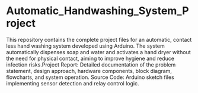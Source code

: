 # Automatic_Handwashing_System_Project
This repository contains the complete project files for an automatic, contact less hand washing system developed using Arduino. The system automatically dispenses soap and water and activates a hand dryer without the need for physical contact, aiming to improve hygiene and reduce infection risks.Project Report: Detailed documentation of the problem statement, design approach, hardware components, block diagram, flowcharts, and system operation. Source Code: Arduino sketch files implementing sensor detection and relay control logic.
